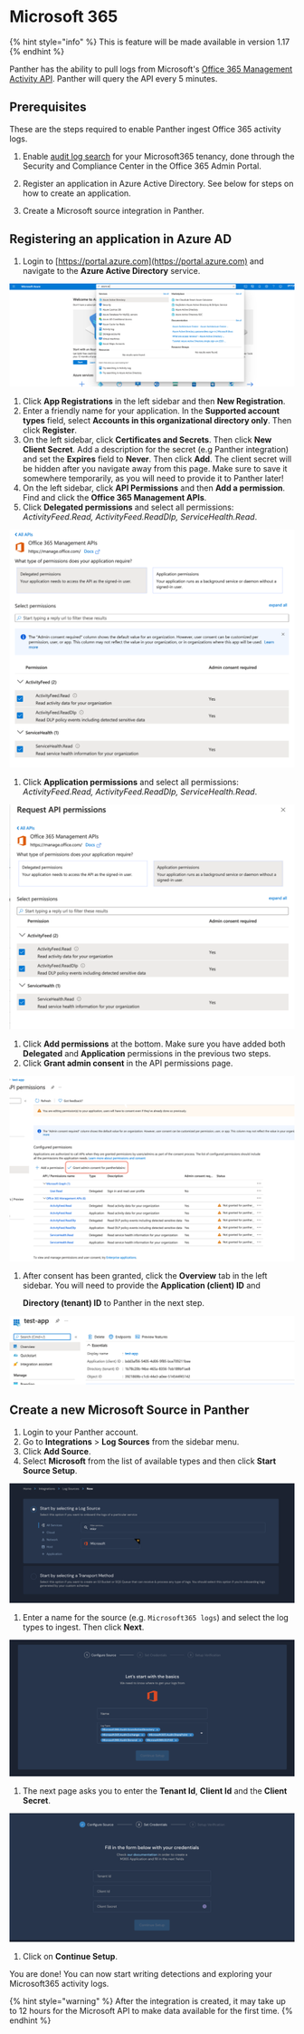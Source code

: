 # Microsoft 365

{% hint style="info" %}
This is feature will be made available in version 1.17
{% endhint %}

Panther has the ability to pull logs from Microsoft's [Office 365 Management Activity API](https://docs.microsoft.com/en-us/office/office-365-management-api/office-365-management-activity-api-reference). Panther will query the API every 5 minutes.

## Prerequisites

These are the steps required to enable Panther ingest Office 365 activity logs.

1. Enable [audit log search](https://docs.microsoft.com/en-us/microsoft-365/compliance/turn-audit-log-search-on-or-off?view=o365-worldwide#turn-on-audit-log-search) for your Microsoft365 tenancy, done through the Security and Compliance Center in the Office 365 Admin Portal.

2. Register an application in Azure Active Directory. See below for steps on how to create an application.

3. Create a Microsoft source integration in Panther.

## Registering an application in Azure AD

1. Login to [https://portal.azure.com](https://portal.azure.com) and navigate to the **Azure Active Directory** service.

![](../../.gitbook/assets/microsoft-azuread.png)

1. Click **App Registrations** in the left sidebar and then **New Registration**.
2. Enter a friendly name for your application. In the **Supported account types** field, select **Accounts in this organizational directory only**. Then click **Register**.
3. On the left sidebar, click **Certificates and Secrets**. Then click **New Client Secret**. Add a description for the secret \(e.g Panther integration\) and set the **Expires** field to **Never**. Then click **Add**. The client secret will be hidden after you navigate away from this page. Make sure to save it somewhere temporarily, as you will need to provide it to Panther later!
4. On the left sidebar, click **API Permissions** and then **Add a permission**. Find and click the **Office 365 Management APIs**.
5. Click **Delegated permissions** and select all permissions: _ActivityFeed.Read, ActivityFeed.ReadDlp, ServiceHealth.Read_.

![](../../.gitbook/assets/microsoft-permissions-delegated.png)

1. Click **Application permissions** and select all permissions: _ActivityFeed.Read, ActivityFeed.ReadDlp, ServiceHealth.Read_.

![](../../.gitbook/assets/microsoft-permissions-application.png)

1. Click **Add permissions** at the bottom. Make sure you have added both **Delegated** and **Application** permissions in the previous two steps.
2. Click **Grant admin consent** in the API permissions page.

![](../../.gitbook/assets/microsoft-permissions-consent.png)

1. After consent has been granted, click the **Overview** tab in the left sidebar. You will need to provide the **Application \(client\) ID** and

   **Directory \(tenant\) ID** to Panther in the next step.

![](../../.gitbook/assets/microsoft-overview.png)

## Create a new Microsoft Source in Panther

1. Login to your Panther account.
2. Go to **Integrations** &gt; **Log Sources** from the sidebar menu.
3. Click **Add Source**.
4. Select **Microsoft** from the list of available types and then click **Start Source Setup**.

![](../../.gitbook/assets/microsoft-setup-page1.png)

1. Enter a name for the source \(e.g. `Microsoft365 logs`\) and select the log types to ingest. Then click **Next**.

![](../../.gitbook/assets/microsoft-form.png)

1. The next page asks you to enter the **Tenant Id**, **Client Id** and the **Client Secret**. 

![](../../.gitbook/assets/microsoft-credentials.png)

1. Click on **Continue Setup**. 

You are done! You can now start writing detections and exploring your Microsoft365 activity logs.

{% hint style="warning" %}
After the integration is created, it may take up to 12 hours for the Microsoft API to make data available for the first time.
{% endhint %}

